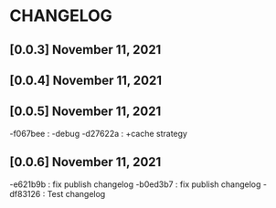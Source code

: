 # CHANGELOG

## [0.0.3] November 11, 2021
## [0.0.4] November 11, 2021
## [0.0.5] November 11, 2021
-f067bee : -debug
-d27622a : +cache strategy

## [0.0.6] November 11, 2021
-e621b9b : fix publish changelog
-b0ed3b7 : fix publish changelog
-df83126 : Test changelog
